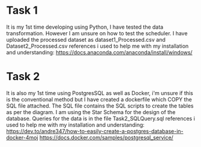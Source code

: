 # Task 1
It is my 1st time developing using Python, I have tested the data transformation. However I am unsure on how to test the scheduler.
I have uploaded the processed dataset as dataset1_Processed.csv and Dataset2_Processed.csv
references i used to help me with my installation and understanding:
https://docs.anaconda.com/anaconda/install/windows/

# Task 2
It is also my 1st time using PostgresSQL as well as Docker, i'm unsure if this is the conventional method but I have created a dockerfile which COPY the SQL file attached.
The SQL file contains the SQL scripts to create the tables as per the diagram.
I am using the Star Schema for the design of the database.
Queries for the data is in the file Task2_SQLQuery.sql
references i used to help me with my installation and understanding:
https://dev.to/andre347/how-to-easily-create-a-postgres-database-in-docker-4moj
https://docs.docker.com/samples/postgresql_service/
